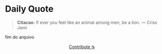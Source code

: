 # Daily Quote

> **Citacao:** If ever you feel like an animal among men, be a lion. — Criss Jami

fim do arquivo

<watermark-footer>
<p align="center">
  <a href="https://github.com/ruisuan/ruisuan/blob/main/contribute.md">Contribute ☕</a>
</p>
</watermark-footer>
